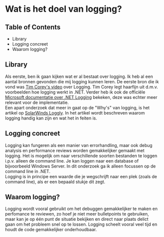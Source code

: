 # Wat is het doel van logging?

## Table of Contents
- Library
- Logging concreet
- Waarom logging?

## Library  
Als eerste, ben ik gaan kijken wat er al bestaat over logging. Ik heb al een aantal bronnen gevonden die mij logging kunnen leren.
De eerste bron die ik vond was [Tim Corey's video](https://www.youtube.com/watch?v=_iryZxv8Rxw&ab_channel=IAmTimCorey) over Logging.
Tim Corey legt haarfijn uit d.m.v. voorbeelden hoe logging werkt in .NET. 
Verder heb ik ook de officiële [Microsoft documentatie over .NET Logging](https://docs.microsoft.com/en-us/dotnet/core/extensions/logging?tabs=command-line) bekeken, deze was echter meer relevant voor de implementatie.  
Een apart onderzoek dat meer in gaat op de "Why's" van logging, is het artikel op [SolarWinds Loggly](https://www.loggly.com/ultimate-guide/net-logging-basics/). In het artikel wordt beschreven waarom logging handig kan zijn en wat het in feiten is.  

## Logging concreet  
Logging kan fungeren als een manier van errorhandling, maar ook debug analysis en performance reviews worden gemakkelijker gemaakt met logging. Het is mogelijk om naar verschillende soorten bestanden te loggen i.p.v. alleen de command line. Je kan loggen naar een database of bijvoorbeeld Windows Server. In dit onderzoek ga ik alleen focussen op de command line in .NET.  
Logging is in principe een waarde die je wegschrijft naar een plek (zoals de command line), als er een bepaald stukje dit zegt. 

## Waarom logging?
Logging wordt vooral gebruikt om het debuggen gemakkelijker te maken en perfomance te reviewen, zo hoef je niet meer bulletpoints te gebruiken, maar kan je op één punt de situatie bekijken en direct naar plaats delict gaan om het probleem snel op te lossen. Logging scheelt vooral veel tijd en houdt de code gemakkelijker onderhoudbaar. 
